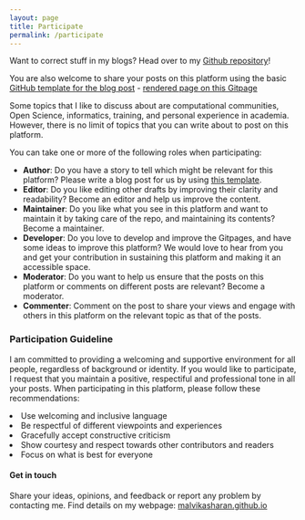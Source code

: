 ```yaml
---
layout: page
title: Participate
permalink: /participate
---
```


<div class="row justify-content-between">
<div class="col-md-8 pr-5">

<p>Want to correct stuff in my blogs? Head over to my <a href="https:https://github.com/malvikasharan/blogs/tree/gh-pages/_posts">Github repository</a>!</p>

<p>You are also welcome to share your posts on this platform using the basic <a href="https://raw.githubusercontent.com/malvikasharan/blogs/gh-pages/_pages/template.md">GitHub template for the blog post</a> - <a href="{{ site.baseurl }}/template">rendered page on this Gitpage</a></p>

<p>Some topics that I like to discuss about are computational communities, Open Science, informatics, training, and personal experience in academia. However, there is no limit of topics that you can write about to post on this platform.</p>

<p>You can take one or more of the following roles when participating:</p>

<ul>
<li><b>Author</b>: Do you have a story to tell which might be relevant for this platform? Please write a blog post for us by using <a href="https://raw.githubusercontent.com/malvikasharan/blogs/gh-pages/_pages/template.md">this template</a>.</li>
<li><b>Editor</b>: Do you like editing other drafts by improving their clarity and readability? Become an editor and help us improve the content.</li>
<li><b>Maintainer</b>: Do you like what you see in this platform and want to maintain it by taking care of the repo, and maintaining its contents? Become a maintainer.</li>
<li><b>Developer</b>: Do you love to develop and improve the Gitpages, and have some ideas to improve this platform? We would love to hear from you and get your contribution in sustaining this platform and making it an accessible space.</li>
<li><b>Moderator</b>: Do you want to help us ensure that the posts on this platform or comments on different posts are relevant? Become a moderator.</li>
<li><b>Commenter</b>: Comment on the post to share your views and engage with others in this platform on the relevant topic as that of the posts.</li>
</ul>

<h3>Participation Guideline</h3>

<p>I am committed to providing a welcoming and supportive environment for all people, regardless of background or identity. If you would like to participate, I request that you maintain a positive, respectiful and professional tone in all your posts. When participating in this platform, please follow these recommendations:</p>

<li>Use welcoming and inclusive language</li>
<li>Be respectful of different viewpoints and experiences</li>
<li>Gracefully accept constructive criticism</li>
<li>Show courtesy and respect towards other contributors and readers</li>
<li>Focus on what is best for everyone</li>

<h4>Get in touch</h4>

<p>Share your ideas, opinions, and feedback or report any problem by contacting me. Find details on my webpage: <a href="https://malvikasharan.github.io/">malvikasharan.github.io</a><p>
